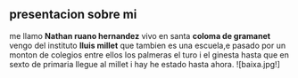 ## presentacion sobre mi 
me llamo **Nathan ruano hernandez** vivo en santa **coloma de gramanet** vengo del instituto **lluis millet** que tambien es una escuela,e pasado por un monton de colegios entre ellos los palmeras el turo i el ginesta hasta que en sexto de 
primaria llegue al millet i hay he estado hasta ahora.
![baixa.jpg!]
